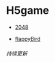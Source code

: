 # H5game

* [2048](https://wangquanfugui12138.github.io/H5game/2048/2048.html)

* [flappyBird](https://wangquanfugui12138.github.io/H5game/flappyBird/flappy.html)

###### 持续更新
